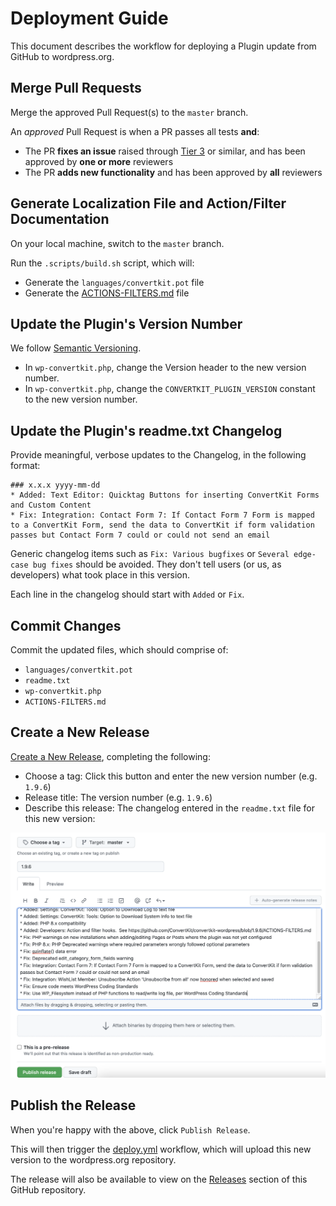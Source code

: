 # Deployment Guide

This document describes the workflow for deploying a Plugin update from GitHub to wordpress.org.

## Merge Pull Requests

Merge the approved Pull Request(s) to the `master` branch.

An *approved* Pull Request is when a PR passes all tests **and**:
- The PR **fixes an issue** raised through [Tier 3](https://github.com/ConvertKit/tier3-issues/issues) or similar, and has been approved by **one or more** reviewers
- The PR **adds new functionality** and has been approved by **all** reviewers

## Generate Localization File and Action/Filter Documentation

On your local machine, switch to the `master` branch.

Run the `.scripts/build.sh` script, which will:

- Generate the `languages/convertkit.pot` file
- Generate the [ACTIONS-FILTERS.md](ACTIONS-FILTERS.md) file

## Update the Plugin's Version Number

We follow [Semantic Versioning](https://semver.org/).

- In `wp-convertkit.php`, change the Version header to the new version number.
- In `wp-convertkit.php`, change the `CONVERTKIT_PLUGIN_VERSION` constant to the new version number.

## Update the Plugin's readme.txt Changelog

Provide meaningful, verbose updates to the Changelog, in the following format:

```
### x.x.x yyyy-mm-dd
* Added: Text Editor: Quicktag Buttons for inserting ConvertKit Forms and Custom Content
* Fix: Integration: Contact Form 7: If Contact Form 7 Form is mapped to a ConvertKit Form, send the data to ConvertKit if form validation passes but Contact Form 7 could or could not send an email
```

Generic changelog items such as `Fix: Various bugfixes` or `Several edge-case bug fixes` should be avoided.  They don't tell users (or us, as developers)
what took place in this version.

Each line in the changelog should start with `Added` or `Fix`.

## Commit Changes

Commit the updated files, which should comprise of:

- `languages/convertkit.pot`
- `readme.txt`
- `wp-convertkit.php`
- `ACTIONS-FILTERS.md`

## Create a New Release

[Create a New Release](https://github.com/ConvertKit/convertkit-wordpress/releases/new), completing the following:

- Choose a tag: Click this button and enter the new version number (e.g. `1.9.6`)
- Release title: The version number (e.g. `1.9.6`)
- Describe this release: The changelog entered in the `readme.txt` file for this new version:

![New Release Screen](/.github/docs/new-release.png?raw=true)

## Publish the Release

When you're happy with the above, click `Publish Release`.

This will then trigger the [deploy.yml](.github/workflows/deploy.yml) workflow, which will upload this new version to the wordpress.org repository.

The release will also be available to view on the [Releases](https://github.com/ConvertKit/convertkit-wordpress/releases) section of this GitHub repository.